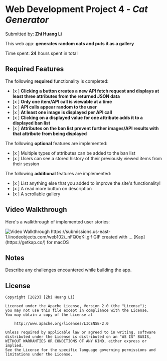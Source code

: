 # Web Development Project 4 - *Cat Generator*

Submitted by: **Zhi Huang Li**

This web app: **generates random cats and puts it as a gallery**

Time spent: **24** hours spent in total

## Required Features

The following **required** functionality is completed:

- [x ] **Clicking a button creates a new API fetch request and displays at least three attributes from the returned JSON data**
- [x ] **Only one item/API call is viewable at a time**
- [x ] **API calls appear random to the user**
- [x ] **At least one image is displayed per API call**
- [x ] **Clicking on a displayed value for one attribute adds it to a displayed ban list**
- [x ] **Attributes on the ban list prevent further images/API results with that attribute from being displayed**

The following **optional** features are implemented:

- [x ] Multiple types of attributes can be added to the ban list
- [x ] Users can see a stored history of their previously viewed items from their session

The following **additional** features are implemented:

* [x ] List anything else that you added to improve the site's functionality!
* [x ] A read more button on description
* [x ] A scrollable gallery

## Video Walkthrough

Here's a walkthrough of implemented user stories:

<img src='https://submissions.us-east-1.linodeobjects.com/web102/_nFQ0qKi.gif' title='Video Walkthrough' width='' alt='Video Walkthrough' />
https://submissions.us-east-1.linodeobjects.com/web102/_nFQ0qKi.gif
GIF created with ...  
[Kap](https://getkap.co/) for macOS

## Notes

Describe any challenges encountered while building the app.

## License

    Copyright [2023] [Zhi Huang Li]

    Licensed under the Apache License, Version 2.0 (the "License");
    you may not use this file except in compliance with the License.
    You may obtain a copy of the License at

        http://www.apache.org/licenses/LICENSE-2.0

    Unless required by applicable law or agreed to in writing, software
    distributed under the License is distributed on an "AS IS" BASIS,
    WITHOUT WARRANTIES OR CONDITIONS OF ANY KIND, either express or implied.
    See the License for the specific language governing permissions and
    limitations under the License.
